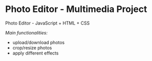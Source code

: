 # Photo Editor - Multimedia Project

Photo Editor - JavaScript + HTML + CSS

*Main functionalities:*
 - upload/download photos
 - crop/resize photos
 - apply different effects


